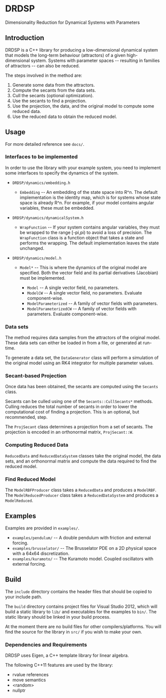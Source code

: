 DRDSP
=====

Dimensionality Reduction for Dynamical Systems with Parameters

Introduction
------------

DRDSP is a C++ library for producing a low-dimensional dynamical system that models the long-term behaviour (attractors) of a given high-dimensional system. Systems with parameter spaces -- resulting in families of attractors -- can also be reduced.

The steps involved in the method are:

1. Generate some data from the attractors.
2. Compute the secants from the data sets.
3. Cull the secants (optional optimization).
4. Use the secants to find a projection.
5. Use the projection, the data, and the original model to compute some reduced data.
6. Use the reduced data to obtain the reduced model.

Usage
-----

For more detailed reference see `docs/`.

### Interfaces to be implemented

In order to use the library with your example system, you need to implement some interfaces to specify the dynamics of the system.

* `DRDSP/dynamics/embedding.h`
    * `Embedding` -- An embedding of the state space into R^n. The default implementation is the identity map, which is for systems whose state space is already R^n. For example, if your model contains angular variables, these must be embedded.

* `DRDSP/dynamics/dynamicalSystem.h`
    * `WrapFunction` -- If your system contains angular variables, they must be wrapped to the range [-pi,pi) to avoid a loss of precision. The `WrapFunction` class is a function object that takes a state and performs the wrapping. The default implementation leaves the state unchanged.

* `DRDSP/dynamics/model.h`
    * `Model*` -- This is where the dynamics of the original model are specified. Both the vector field and its partial derivatives (Jacobian) must be implemented.

        * `Model` -- A single vector field, no parameters.
        * `ModelCW` -- A single vector field, no parameters. Evaluate component-wise.
        * `ModelParameterized` -- A family of vector fields with parameters.
        * `ModelParameterizedCW` -- A family of vector fields with parameters. Evaluate component-wise.

### Data sets

The method requires data samples from the attractors of the original model. These data sets can either be loaded in from a file, or generated at run-time.

To generate a data set, the `DataGenerator` class will perform a simulation of the original model using an RK4 integrator for multiple parameter values.

### Secant-based Projection

Once data has been obtained, the secants are computed using the `Secants` class.

Secants can be culled using one of the `Secants::CullSecants*` methods. Culling reduces the total number of secants in order to lower the computational cost of finding a projection. This is an optional, but recommended, step.

The `ProjSecant` class determines a projection from a set of secants. The projection is encoded in an orthonormal matrix, `ProjSecant::W`.

### Computing Reduced Data
`ReducedData` and `ReducedDataSystem` classes take the original model, the data sets, and an orthonormal matrix and compute the data required to find the reduced model.

### Find Reduced Model

The `ModelRBFProducer` class takes a `ReducedData` and produces a `ModelRBF`.
The `ModelReducedProducer` class takes a `ReducedDataSystem` and produces a `ModelReduced`.

Examples
--------

Examples are provided in `examples/`.

* `examples/pendulum/` -- A double pendulum with friction and external forcing.
* `examples/brusselator/` -- The Brusselator PDE on a 2D physical space with a 64x64 discretization.
* `examples/kuramoto/` -- The Kuramoto model. Coupled oscillators with external forcing.

Build
-----

The `include` directory contains the header files that should be copied to your include path.

The `build` directory contains project files for Visual Studio 2012, which will build a static library to `lib/` and executables for the examples to `bin/`. The static library should be linked in your build process.

At the moment there are no build files for other compilers/platforms. You will find the source for the library in `src/` if you wish to make your own.

### Dependencies and Requirements

DRDSP uses Eigen, a C++ template library for linear algebra.

The following C++11 features are used by the library:

* rvalue references
* move semantics
* &lt;random&gt;
* nullptr



